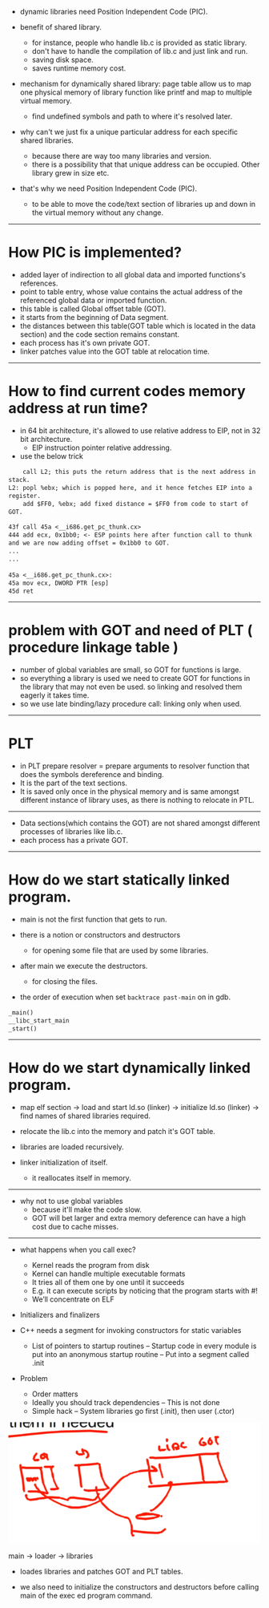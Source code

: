 - dynamic libraries need Position Independent Code (PIC).
- benefit of shared library.
    - for instance, people who handle lib.c is provided as static library.
    - don't have to handle the compilation of lib.c and just link and run.
    - saving disk space.
    - saves runtime memory cost.

- mechanism for dynamically shared library: page table allow us to map one physical memory of library function like printf and map to multiple virtual memory.
    - find undefined symbols and path to where it's resolved later.

- why can't we just fix a unique particular address for each specific shared libraries.
    - because there are way too many libraries and version.
    - there is a possibility that that unique address can be occupied. Other library grew in size etc.

- that's why we need Position Independent Code (PIC).
    - to be able to move the code/text section of libraries up and down in the virtual memory without any change.

---
# How PIC is implemented?
- added layer of indirection to all global data and imported functions's references.
- point to table entry, whose value contains the actual address of the referenced global data or imported function.
- this table is called Global offset table (GOT).
- it starts from the beginning of Data segment.
- the distances between this table(GOT table which is located in the data section) and the code section remains constant.
- each process has it's own private GOT.
- linker patches value into the GOT table at relocation time.
---
# How to find current codes memory address at run time?
- in 64 bit architecture, it's allowed to use relative address to EIP, not in 32 bit architecture.
    - EIP instruction pointer relative addressing.
- use the below trick
```x86asm
    call L2; this puts the return address that is the next address in stack.
L2: popl %ebx; which is popped here, and it hence fetches EIP into a register.
    add $FF0, %ebx; add fixed distance = $FF0 from code to start of GOT.
```

```x86asm
43f call 45a <__i686.get_pc_thunk.cx>
444 add ecx, 0x1bb0; <- ESP points here after function call to thunk and we are now adding offset = 0x1bb0 to GOT. 
...
...

45a <__i686.get_pc_thunk.cx>:
45a mov ecx, DWORD PTR [esp]
45d ret
```
---
# problem with GOT and need of PLT ( procedure linkage table )
- number of global variables are small, so GOT for functions is large.
- so everything a library is used we need to create GOT for functions in the library that may not even be used. so linking and resolved them eagerly it takes time.
- so we use late binding/lazy procedure call: linking only when used.

---
# PLT
- in PLT prepare resolver = prepare arguments to resolver function that does the symbols dereference and binding.
- It is the part of the text sections.
- It is saved only once in the physical memory and is same amongst different instance of library uses, as there is nothing to relocate in PTL.

---
- Data sections(which contains the GOT) are not shared amongst different processes of libraries like lib.c.
- each process has a private GOT.
---
# How do we start statically linked program.
- main is not the first function that gets to run.
- there is a notion or constructors and destructors
    - for opening some file that are used by some libraries.
- after main we execute the destructors.
    - for closing the files.

- the order of execution when set  `backtrace past-main` on in gdb.
```
_main()
__libc_start_main
_start()
```
---
# How do we start dynamically linked program.
- map elf section -> load and start ld.so (linker) -> initialize ld.so (linker) -> find names of shared libraries required.
- relocate the lib.c into the memory and patch it's GOT table.
- libraries are loaded recursively.

- linker initialization of itself.
    - it reallocates itself in memory.

---
- why not to use global variables
    - because it'll make the code slow.
    - GOT will bet larger and extra memory deference can have a high cost due to cache misses.
---
- what happens when you call exec?
    - Kernel reads the program from disk
    - Kernel can handle multiple executable formats
    - It tries all of them one by one until it succeeds
    - E.g. it can execute scripts by noticing that the program starts with #!
    - We’ll concentrate on ELF

- Initializers and finalizers
- C++ needs a segment for invoking constructors for static variables
    - List of pointers to startup routines
        – Startup code in every module is put into an anonymous startup routine
        – Put into a segment called .init
- Problem
    - Order matters
    - Ideally you should track dependencies
        – This is not done
    - Simple hack
        – System libraries go first (.init), then user (.ctor)

![main using a dynamic library](./call_to_exec_and_linker.png)

main -> loader -> libraries
- loades libraries and patches GOT and PLT tables.

- we also need to initialize the constructors and destructors before calling main of the exec ed program command.